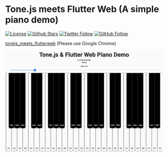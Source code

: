 # Tone.js meets Flutter Web (A simple piano demo)
[![License](https://img.shields.io/github/license/modulovalue/tonejs_meets_flutterweb?style=flat-square&logo=github)](https://github.com/modulovalue/tonejs_meets_flutterweb/blob/master/LICENSE) [![Github Stars](https://img.shields.io/github/stars/modulovalue/tonejs_meets_flutterweb?style=flat-square&logo=github)](https://github.com/modulovalue/tonejs_meets_flutterweb) [![Twitter Follow](https://img.shields.io/twitter/follow/modulovalue?style=social&logo=twitter)](https://twitter.com/modulovalue) [![GitHub Follow](https://img.shields.io/github/followers/modulovalue?style=social&logo=github)](https://github.com/modulovalue)

[tonejs_meets_flutterweb](https://modulovalue.com/tonejs_meets_flutterweb) (Please use Google Chrome)

![Screenshot](assets/screenshot1.jpg)
